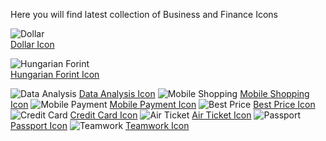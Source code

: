 Here you will find latest collection of Business and Finance Icons

<img src="https://media.iconsink.com/og_images/dollar-2058.png" alt="Dollar"><br/>
<a href="https://www.iconsink.com/icon/dollar-2058">Dollar Icon</a>

<img src="https://media.iconsink.com/og_images/hungarian-forint-2063.png" alt="Hungarian Forint"><br/>
<a href="https://www.iconsink.com/icon/hungarian-forint-2063">Hungarian Forint Icon</a>

<img src="https://media.iconsink.com/g_images/data-analysis-2067.jpg" alt="Data Analysis">
<a href="https://www.iconsink.com/icon/data-analysis-2067">Data Analysis Icon</a>

<img src="https://media.iconsink.com/g_images/mobile-shopping-2069.jpg" alt="Mobile Shopping">
<a href="https://www.iconsink.com/icon/mobile-shopping-2069">Mobile Shopping Icon</a>

<img src="https://media.iconsink.com/g_images/mobile-payment-2073.jpg" alt="Mobile Payment">
<a href="https://www.iconsink.com/icon/mobile-payment-2073">Mobile Payment Icon</a>

<img src="https://media.iconsink.com/g_images/best-price-2074.jpg" alt="Best Price">
<a href="https://www.iconsink.com/icon/best-price-2074">Best Price Icon</a>

<img src="https://media.iconsink.com/g_images/credit-card-2079.jpg" alt="Credit Card">
<a href="https://www.iconsink.com/icon/credit-card-2079">Credit Card Icon</a>

<img src="https://media.iconsink.com/g_images/air-ticket-2080.jpg" alt="Air Ticket">
<a href="https://www.iconsink.com/icon/air-ticket-2080">Air Ticket Icon</a>

<img src="https://media.iconsink.com/g_images/passport-2084.jpg" alt="Passport">
<a href="https://www.iconsink.com/icon/passport-2084">Passport Icon</a>

<img src="https://media.iconsink.com/g_images/teamwork-2086.jpg" alt="Teamwork">
<a href="https://www.iconsink.com/icon/teamwork-2086">Teamwork Icon</a>
